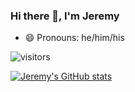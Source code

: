 ### Hi there 👋, I'm Jeremy
- 😄 Pronouns: he/him/his


![visitors](https://visitor-badge.glitch.me/badge?page_id=jrmypttrsn)

[![Jeremy's GitHub stats](https://github-readme-stats.vercel.app/api?username=jrmypttrsn)](https://github.com/anuraghazra/github-readme-stats)


<!--
**jrmypttrsn/jrmypttrsn** is a ✨ _special_ ✨ repository because its `README.md` (this file) appears on your GitHub profile.

Here are some ideas to get you started:

- 🔭 I’m currently working on ...
- 🌱 I’m currently learning ...
- 👯 I’m looking to collaborate on ...
- 🤔 I’m looking for help with ...
- 💬 Ask me about ...
- 📫 How to reach me: ...
- 😄 Pronouns: ...
- ⚡ Fun fact: ...
-->
